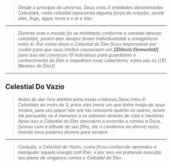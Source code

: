 > *Desde o princípio do universo, Deus criou 5 entidades denominadas Celestiais, cada celestial representa alguma força da criação, sendo elas, fogo, água, terra e o ar e éter.*
---
> *Durante eras o mundo foi se moldando conforme a vontade desses celestiais, porém eles sempre foram individualistas e antagônicos entre si. Por conta disso o Celestial do Éter ficou responsável por cuidar para que seus irmãos causassem um  **[[Dilúvio Elemental]]**, para isso ele convocou 10 indivíduos para guardarem o conhecimento do Éter e impedirem esse cataclisma, estes são os [[10 Mestres do Éter]]*
--- 
## Celestial Do Vazio
> *Antes de dar livre arbítrio para essas criaturas Deus criou 6 Celestiais ao invés de 5, entre eles havia um que tinha inveja de seus irmãos, pois seu papel não era tão relevante quanto os outros, assim ele persuadiu os 4 menores a se odiarem através de ódio e mentiras. Após isso o Celestial do Éter descobriu o ocorrido e contou a Deus, furioso com a atitude de seu filho, ele o condenou ao eterno vazio, tirando seus poderes divinos para sempre.*
---
> *Contudo, o Celestial do Vazio, como ficou conhecido aprendeu a manipular aquela energia anti Éter, e por isso ele pretende executar seu plano de vingança contra o Celestial do Éter.*



